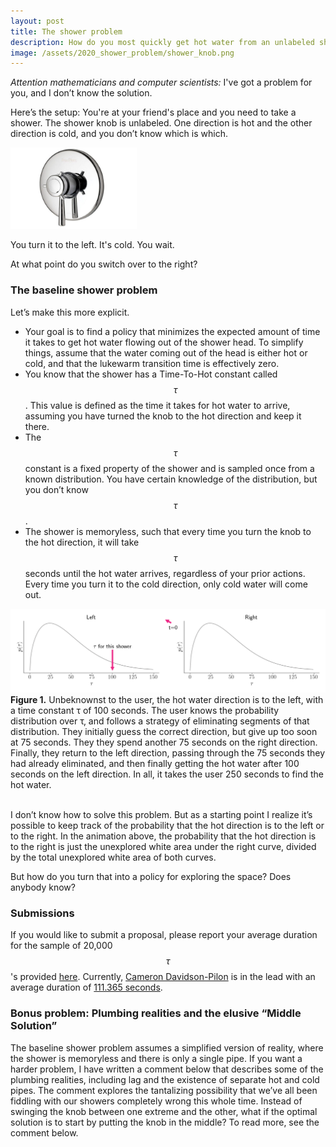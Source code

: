 ```yaml
---
layout: post
title: The shower problem
description: How do you most quickly get hot water from an unlabeled shower knob?
image: /assets/2020_shower_problem/shower_knob.png
---
```


_Attention mathematicians and computer scientists:_ I've got a problem for you, and I don’t know the solution.

Here’s the setup: You're at your friend's place and you need to take a shower. The shower knob is unlabeled. One direction is hot and the other direction is cold, and you don’t know which is which.

<div class="wrapper">
  <img src='/assets/2020_shower_problem/shower_knob.png' class="inner" style="position:relative border: #222 2px solid; max-width:40%;" >
</div>

You turn it to the left. It's cold. You wait. 

At what point do you switch over to the right?

### The baseline shower problem
Let’s make this more explicit. 

- Your goal is to find a policy that minimizes the expected amount of time it takes to get hot water flowing out of the shower head. To simplify things, assume that the water coming out of the head is either hot or cold, and that the lukewarm transition time is effectively zero. 
- You know that the shower has a Time-To-Hot constant called $$\tau$$. This value is defined as the time it takes for hot water to arrive, assuming you have turned the knob to the hot direction and keep it there.
- The $$\tau$$ constant is a fixed property of the shower and is sampled once from a known distribution. You have certain knowledge of the distribution, but you don’t know $$\tau$$.
- The shower is memoryless, such that every time you turn the knob to the hot direction, it will take $$\tau$$ seconds until the hot water arrives, regardless of your prior actions. Every time you turn it to the cold direction, only cold water will come out.

<div class="wrapper">
  <img src='/assets/2020_shower_problem/distributions.gif' class="inner" style="position:relative border: #222 2px solid; max-width:100%;" >
  <div class="caption"><strong>Figure 1.</strong> Unbeknownst to the user, the hot water direction is to the left, with a time constant τ of 100 seconds. The user knows the probability distribution over τ, and follows a strategy of eliminating segments of that distribution. They initially guess the correct direction, but give up too soon at 75 seconds. They they spend another 75 seconds on the right direction. Finally, they return to the left direction, passing through the 75 seconds they had already eliminated, and then finally getting the hot water after 100 seconds on the left direction. In all, it takes the user 250 seconds to find the hot water.
  </div>
</div><br>

I don’t know how to solve this problem. But as a starting point I realize it’s possible to keep track of the probability that the hot direction is to the left or to the right. In the animation above, the probability that the hot direction is to the right is just the unexplored white area under the right curve, divided by the total unexplored white area of both curves.

But how do you turn that into a policy for exploring the space? Does anybody know?

### Submissions
If you would like to submit a proposal, please report your average duration for the sample of 20,000 $$ \tau $$'s provided [here](https://gist.github.com/csaid/a57c4ebaa1c7b0671cdc9692638ea4c4). Currently, [Cameron Davidson-Pilon](https://twitter.com/Cmrn_DP) is in the lead with an average duration of [111.365 seconds](https://gist.github.com/CamDavidsonPilon/be1333d348865fbf1ab13c409e849ee2).

### Bonus problem: Plumbing realities and the elusive “Middle Solution”
The baseline shower problem assumes a simplified version of reality, where the shower is memoryless and there is only a single pipe. If you want a harder problem, I have written a comment below that describes some of the plumbing realities, including lag and the existence of separate hot and cold pipes. The comment explores the tantalizing possibility that we’ve all been fiddling with our showers completely wrong this whole time. Instead of swinging the knob between one extreme and the other, what if the optimal solution is to start by putting the knob in the middle? To read more, see the comment below.